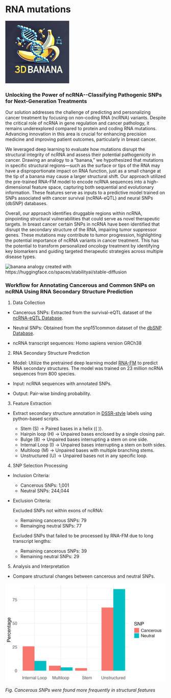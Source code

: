 # RNA mutations
<img src="logo.png" alt="logo" width="200"/>

### Unlocking the Power of ncRNA--Classifying Pathogenic SNPs for Next-Generation Treatments 

Our solution addresses the challenge of predicting and personalizing cancer treatment by focusing on non-coding RNA (ncRNA) variants. Despite the critical role of ncRNA in gene regulation and cancer pathology, it remains underexplored compared to protein and coding RNA mutations. Advancing innovation in this area is crucial for enhancing precision medicine and improving patient outcomes, particularly in breast cancer. 

We leveraged deep learning to evaluate how mutations disrupt the structural integrity of ncRNA and assess their potential pathogenicity in cancer. Drawing an analogy to a “banana,” we hypothesized that mutations in specific structural regions—such as the surface or tips of the RNA may have a disproportionate impact on RNA function, just as a small change at the tip of a banana may cause a larger structural shift. Our approach utilized the pre-trained RNA-FM model to encode ncRNA sequences into a high-dimensional feature space, capturing both sequential and evolutionary information. These features serve as inputs to a predictive model trained on SNPs associated with cancer survival (ncRNA-eQTL) and neural SNPs (dbSNP) databases. 

Overall, our approach identifies druggable regions within ncRNA, pinpointing structural vulnerabilities that could serve as novel therapeutic targets. In breast cancer certain SNPs in ncRNA have been identified that disrupt the secondary structure of the RNA, impairing tumor suppressor genes. These mutations may contribute to tumor progression, highlighting the potential importance of ncRNA variants in cancer treatment. This has the potential to transform personalized oncology treatment by identifying key biomarkers and guiding targeted therapeutic strategies across multiple disease types.

<img src="https://github.com/user-attachments/assets/aa708a5b-f2ee-4d14-a6b1-d07a8b580658" alt="banana analogy created with https://huggingface.co/spaces/stabilityai/stable-diffusion" width="400"/>

### Workflow for Annotating Cancerous and Common SNPs on ncRNA Using RNA Secondary Structure Prediction

1. Data Collection

- Cancerous SNPs: Extracted from the survival-eQTL dataset of the [ncRNA-eQTL Database](https://www.ncRNA-eQTL-database-url.com).

- Neutral SNPs: Obtained from the snp151common dataset of the [dbSNP Database](https://www.ncbi.nlm.nih.gov/SNP/).

- ncRNA transcript sequences: Homo sapiens version GRCh38


2. RNA Secondary Structure Prediction

- Model: Utilize the pretrained deep learning model [RNA-FM](https://github.com/ml4bio/RNA-FM) to predict RNA secondary structures. The model was trained on 23 million ncRNA sequences from 800 species.

- Input: ncRNA sequences with annotated SNPs.

- Output: Pair-wise binding probability.

3. Feature Extraction

- Extract secondary structure annotation in [DSSR-style](https://x3dna.org) labels using python-based scripts.

  - Stem (S) → Paired bases in a helix (( )).
  - Hairpin loop (H) → Unpaired bases enclosed by a single closing pair.
  - Bulge (B) → Unpaired bases interrupting a stem on one side.
  - Internal Loop (I) → Unpaired bases interrupting a stem on both sides.
  - Multiloop (M) → Unpaired bases with multiple branching stems.
  - Unstructured (U) → Unpaired bases not in any specific loop.

4. SNP Selection Processing

- Inclusion Criteria:
  - Cancerous SNPs: 1,001  
  - Neutral SNPs: 244,044  

- Exclusion Criteria:

  Excluded SNPs not within exons of ncRNA:
   - Remaining cancerous SNPs: 79
   - Remainging neutral SNPs: 77

  Excluded SNPs that failed to be processed by RNA-FM due to long transcript lengths:
   - Remaining cancerous SNPs: 39
   - Remaining neutral SNPs: 29

5. Analysis and Interpretation

- Compare structural changes between cancerous and neutral SNPs.

<img src="result/compare_ss_and_snp.jpg" alt="RNA and Secondary Structure" width="500"/>

*Fig. Cancerous SNPs were found more frequently in structural features*
